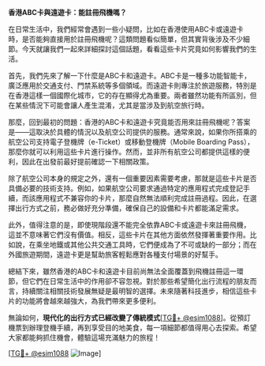 **香港ABC卡與遠遊卡：能註冊飛機嗎？**

在日常生活中，我們經常會遇到一些小疑問，比如在香港使用ABC卡或遠遊卡時，是否能夠直接用於註冊飛機呢？這類問題看似簡單，但其實背後涉及不少細節。今天就讓我們一起來詳細探討這個話題，看看這些卡片究竟如何影響我們的生活。

首先，我們先來了解一下什麼是ABC卡和遠遊卡。ABC卡是一種多功能智能卡，廣泛應用於交通支付、門禁系統等多個領域。而遠遊卡則專注於旅遊服務，特別是在香港這樣一個國際化城市，它的存在顯得尤為重要。兩者雖然功能有所區別，但在某些情況下可能會讓人產生混淆，尤其是當涉及到航空旅行時。

那麼，回到最初的問題：香港的ABC卡和遠遊卡究竟能否用來註冊飛機呢？答案是——這取決於具體的情況以及航空公司提供的服務。通常來說，如果你所搭乘的航空公司支持電子登機牌（e-Ticket）或移動登機牌（Mobile Boarding Pass），那麼你就可以利用這些卡片進行操作。然而，並非所有航空公司都提供這樣的便利，因此在出發前最好提前確認一下相關政策。

除了航空公司本身的規定之外，還有一個重要因素需要考慮，那就是這些卡片是否具備必要的技術支持。例如，如果航空公司要求通過特定的應用程式完成登記手續，而該應用程式不兼容你的卡片，那麼自然無法順利完成註冊過程。因此，在選擇出行方式之前，務必做好充分準備，確保自己的設備和卡片都能滿足需求。

此外，值得注意的是，即使現階段還不能完全依靠ABC卡或遠遊卡來註冊飛機，這並不意味著它們沒有價值。相反，這些卡片在其他方面依然發揮著重要作用。比如說，在乘坐地鐵或其他公共交通工具時，它們便成為了不可或缺的一部分；而在外國旅遊期間，遠遊卡更是幫助旅客輕鬆應對各種支付場景的好幫手。

總結下來，雖然香港的ABC卡和遠遊卡目前尚無法全面覆蓋到飛機註冊這一環節，但它們在日常生活中的作用卻不容忽視。對於那些希望簡化出行流程的朋友而言，持續關注相關技術發展無疑是最明智的選擇。未來隨著科技進步，相信這些卡片的功能將會越來越強大，為我們帶來更多便利。

無論如何，**現代化的出行方式已經改變了傳統模式**[[TG💪+ @esim1088](https://t.me/s/esim1088)]。從預訂機票到辦理登機手續，再到享受目的地美食，每一項細節都值得用心去探索。希望大家都能夠抓住機會，體驗這場充滿魅力的旅程！

[[TG💪+ @esim1088](https://t.me/s/esim1088) ![Image](https://i.postimg.cc/4NQfJmqS/Snipaste-2025-05-13-00-14-12.png)]